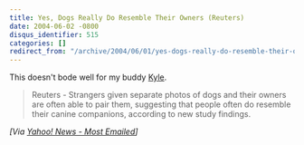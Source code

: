 ```yaml
---
title: Yes, Dogs Really Do Resemble Their Owners (Reuters)
date: 2004-06-02 -0800
disqus_identifier: 515
categories: []
redirect_from: "/archive/2004/06/01/yes-dogs-really-do-resemble-their-owners-reuters.aspx/"
---
```


This doesn't bode well for my buddy
[Kyle](http://koba.europe.webmatrixhosting.net).

> Reuters - Strangers given separate photos of dogs and their owners are
> often able to pair them, suggesting that people often do resemble
> their canine companions, according to new study findings.

*[Via [Yahoo! News - Most
Emailed](http://us.rd.yahoo.com/dailynews/rss/mostemailed/*http://story.news.yahoo.com/news?tmpl=story2&u=/nm/dogs_owners_dc)]*

